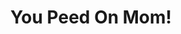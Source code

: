---
title: "You Peed On Mom!"
image: "https://i.imgur.com/jgdsqTk.jpg"
desc: "You peed on your mom! This was hilarious, I still tease her that she peed on you."
---